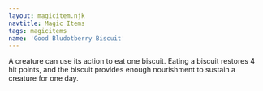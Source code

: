 ```yaml
---
layout: magicitem.njk
navtitle: Magic Items
tags: magicitems
name: 'Good Bludotberry Biscuit'
---
```

A creature can use its action to eat one biscuit. Eating a biscuit restores 4 hit points, and the biscuit provides enough nourishment to sustain a creature for one day.